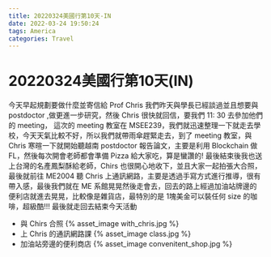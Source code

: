 ```yaml
---
title: 20220324美國行第10天-IN
date: 2022-03-24 19:50:24
tags: America
categories: Travel
---
```

# 20220324美國行第10天(IN)

今天早起規劃要做什麼並寄信給 Prof Chris 我們昨天與學長已經談過並且想要與 postdoctor ,做更進一步研究，然後 Chris 很快就回信，要我們 11: 30 去參加他們的 meeting， 這次的 meeting 教室在 MSEE239，我們就迅速整理一下就走去學校，今天天氣比較不好，所以我們就帶雨傘趕緊走去，到了 meeting 教室，與 Chris 寒暄一下就開始聽越南 postdoctor 報告論文，主要是利用 Blockchain 做 FL，然後每次開會老師都會準備 Pizza 給大家吃，算是蠻讚的! 最後結束後我也送上台灣的名產鳳梨酥給老師，Chirs 也很開心地收下，並且大家一起拍張大合照，最後就前往 ME2004 聽 Chris 上通訊網路，主要是透過手寫方式進行推導，很有帶入感，最後我們就在 ME 系館晃晃然後走會去，回去的路上經過加油站牌邊的便利店就進去晃晃，比較像是雜貨店，最特別的是 1塊美金可以裝任何 size 的咖啡，超級酷!!! 最後就走回去結束今天活動

- 與 Chirs 合照
    {% asset_image with_chris.jpg %}
- 上 Chris 的通訊網路課
    {% asset_image class.jpg %}
- 加油站旁邊的便利商店
    {% asset_image convenitent_shop.jpg %}